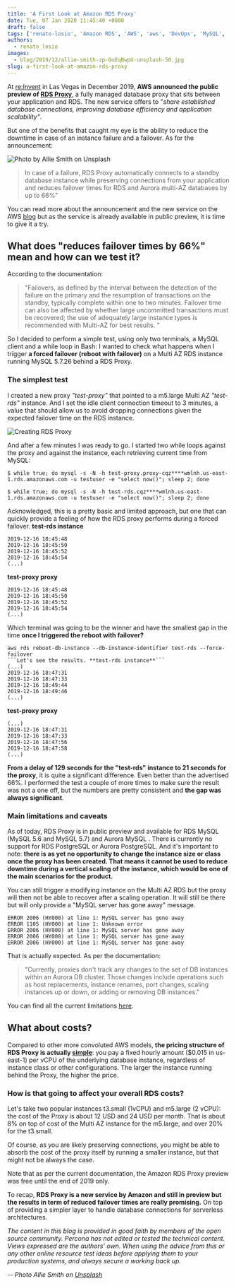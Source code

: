 ```yaml
---
title: 'A First Look at Amazon RDS Proxy'
date: Tue, 07 Jan 2020 11:45:40 +0000
draft: false
tags: ['renato-losio', 'Amazon RDS', 'AWS', 'aws', 'DevOps', 'MySQL', 'proxy', 'RDS', 'RDS Proxy']
authors:
  - renato_losio
images:
  - blog/2019/12/allie-smith-zp-0uEqBwpU-unsplash-50.jpg
slug: a-first-look-at-amazon-rds-proxy
---
```


At [re:Invent](https://reinvent.awsevents.com/) in Las Vegas in December 2019, **AWS announced the public preview of [RDS Proxy](https://aws.amazon.com/rds/proxy/)**, a fully managed database proxy that sits between your application and RDS. The new service offers to "_share established database connections, improving database efficiency and application scalability"_. 

But one of the benefits that caught my eye is the ability to reduce the downtime in case of an instance failure and a failover. As for the announcement:

![Photo by Allie Smith on Unsplash](blog/2019/12/allie-smith-zp-0uEqBwpU-unsplash-50.jpg)

> In case of a failure, RDS Proxy automatically connects to a standby database instance while preserving connections from your application and reduces failover times for RDS and Aurora multi-AZ databases by up to 66%"

You can read more about the announcement and the new service on the AWS [blog](https://aws.amazon.com/about-aws/whats-new/2019/12/amazon-rds-proxy-available-in-preview/) but as the service is already available in public preview, it is time to give it a try.

What does "reduces failover times by 66%" mean and how can we test it?
----------------------------------------------------------------------

According to the documentation:

> "Failovers, as defined by the interval between the detection of the failure on the primary and the resumption of transactions on the standby, typically complete within one to two minutes. Failover time can also be affected by whether large uncommitted transactions must be recovered; the use of adequately large instance types is recommended with Multi-AZ for best results. "

So I decided to perform a simple test, using only two terminals, a MySQL client and a while loop in Bash: I wanted to check what happens when I trigger **a forced failover (reboot with failover)** on a Multi AZ RDS instance running MySQL 5.7.26 behind a RDS Proxy.

### The simplest test

I created a new proxy _"test-proxy"_ that pointed to a m5.large Multi AZ _"test-rds"_ instance. And I set the idle client connection timeout to 3 minutes, a value that should allow us to avoid dropping connections given the expected failover time on the RDS instance. 

![Creating RDS Proxy](blog/2019/12/Screenshot_2019-12-19-RDS-·-AWS-Console.png) 

And after a few minutes I was ready to go. I started two while loops against the proxy and against the instance, each retrieving current time from MySQL:
```
$ while true; do mysql -s -N -h test-proxy.proxy-cqz****wmlnh.us-east-1.rds.amazonaws.com -u testuser -e "select now()"; sleep 2; done

$ while true; do mysql -s -N -h test-rds.cqz****wmlnh.us-east-1.rds.amazonaws.com -u testuser -e "select now()"; sleep 2; done
```
Acknowledged, this is a pretty basic and limited approach, but one that can quickly provide a feeling of how the RDS proxy performs during a forced failover. **test-rds instance**
```
2019-12-16 18:45:48
2019-12-16 18:45:50
2019-12-16 18:45:52
2019-12-16 18:45:54
(...)
```
**test-proxy proxy**
```
2019-12-16 18:45:48
2019-12-16 18:45:50
2019-12-16 18:45:52
2019-12-16 18:45:54
(...)
```
Which terminal was going to be the winner and have the smallest gap in the time **once I triggered the reboot with failover?**
```
aws rds reboot-db-instance --db-instance-identifier test-rds --force-failover
```Let's see the results. **test-rds instance**```
(...)
2019-12-16 18:47:31
2019-12-16 18:47:33 
2019-12-16 18:49:44
2019-12-16 18:49:46
(...)
```
**test-proxy proxy**
```
(...)
2019-12-16 18:47:31
2019-12-16 18:47:33
2019-12-16 18:47:56
2019-12-16 18:47:58
(...)
```
**From a delay of 129 seconds for the "test-rds" instance to 21 seconds for the proxy**, it is quite a significant difference. Even better than the advertised 66%. I performed the test a couple of more times to make sure the result was not a one off, but the numbers are pretty consistent and **the gap was always significant**.

### Main limitations and caveats

As of today, RDS Proxy is in public preview and available for RDS MySQL (MySQL 5.6 and MySQL 5.7) and Aurora MySQL . There is currently no support for RDS PostgreSQL or Aurora PostgreSQL. And it's important to note: **there is as yet no opportunity to change the instance size or class once the proxy has been created. That means it cannot be used to reduce downtime during a vertical scaling of the instance, which would be one of the main scenarios for the product.** 

You can still trigger a modifying instance on the Multi AZ RDS but the proxy will then not be able to recover after a scaling operation. It will still be there but will only provide a "MySQL server has gone away" message.
```
ERROR 2006 (HY000) at line 1: MySQL server has gone away
ERROR 1105 (HY000) at line 1: Unknown error
ERROR 2006 (HY000) at line 1: MySQL server has gone away
ERROR 2006 (HY000) at line 1: MySQL server has gone away
ERROR 2006 (HY000) at line 1: MySQL server has gone away
```
That is actually expected. As per the documentation:

> "Currently, proxies don't track any changes to the set of DB instances within an Aurora DB cluster. Those changes include operations such as host replacements, instance renames, port changes, scaling instances up or down, or adding or removing DB instances."

You can find all the current limitations [here](https://docs.aws.amazon.com/AmazonRDS/latest/AuroraUserGuide/rds-proxy.html#rds-proxy.limitations).

What about costs?
-----------------

Compared to other more convoluted AWS models, **the pricing structure of RDS Proxy is actually [simple](https://aws.amazon.com/rds/proxy/pricing/)**: you pay a fixed hourly amount ($0.015 in us-east-1) per vCPU of the underlying database instance, regardless of instance class or other configurations. The larger the instance running behind the Proxy, the higher the price.

### How is that going to affect your overall RDS costs?

Let's take two popular instances t3.small (1vCPU) and m5.large (2 vCPU): the cost of the Proxy is about 12 USD and 24 USD per month. That is about 8% on top of cost of the Multi AZ instance for the m5.large, and over 20% for the t3.small. 

Of course, as you are likely preserving connections, you might be able to absorb the cost of the proxy itself by running a smaller instance, but that might not be always the case. 

Note that as per the current documentation, the Amazon RDS Proxy preview was free until the end of 2019 only. 

To recap, **RDS Proxy is a new service by Amazon and still in preview but the results in term of reduced failover times are really promising.** On top of providing a simpler layer to handle database connections for serverless architectures. 

_The content in this blog is provided in good faith by members of the open source community. Percona has not edited or tested the technical content. Views expressed are the authors’ own. When using the advice from this or any other online resource test ideas before applying them to your production systems, and always secure a working back up._ 

_--_ 
_Photo Allie Smith on [Unsplash](https://unsplash.com/)_